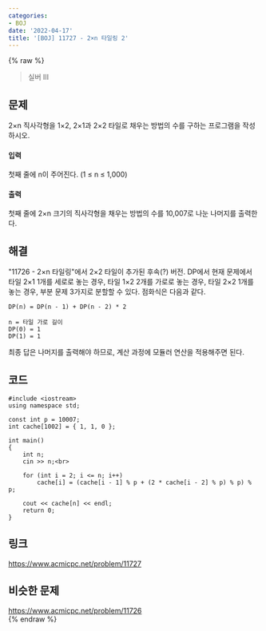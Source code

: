 ```yaml
---
categories:
- BOJ
date: '2022-04-17'
title: '[BOJ] 11727 - 2×n 타일링 2'
---
```


{% raw %}
> 실버 III<br>

## 문제
2×n 직사각형을 1×2, 2×1과 2×2 타일로 채우는 방법의 수를 구하는 프로그램을 작성하시오.

#### 입력
첫째 줄에 n이 주어진다. (1 ≤ n ≤ 1,000)

#### 출력
첫째 줄에 2×n 크기의 직사각형을 채우는 방법의 수를 10,007로 나눈 나머지를 출력한다.

## 해결
"11726 - 2×n 타일링"에서 2×2 타일이 추가된 후속(?) 버전.
DP에서 현재 문제에서 타일 2×1 1개를 세로로 놓는 경우, 타일 1×2 2개를 가로로 놓는 경우, 타일 2×2 1개를 놓는 경우, 부분 문제 3가지로 분할할 수 있다. 점화식은 다음과 같다.

```
DP(n) = DP(n - 1) + DP(n - 2) * 2

n = 타일 가로 길이
DP(0) = 1
DP(1) = 1
```

최종 답은 나머지를 출력해야 하므로, 계산 과정에 모듈러 연산을 적용해주면 된다.

## 코드
```
#include <iostream>
using namespace std;

const int p = 10007;
int cache[1002] = { 1, 1, 0 };

int main()
{
	int n;
	cin >> n;<br>

	for (int i = 2; i <= n; i++)
		cache[i] = (cache[i - 1] % p + (2 * cache[i - 2] % p) % p) % p;

	cout << cache[n] << endl;
	return 0;
}
```

## 링크
https://www.acmicpc.net/problem/11727<br>

## 비슷한 문제
https://www.acmicpc.net/problem/11726<br>
{% endraw %}